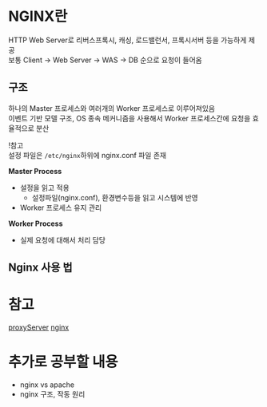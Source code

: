 # NGINX란
HTTP Web Server로 리버스프록시, 캐싱, 로드밸런서, 프록시서버 등을 가능하게 제공<br>
보통 Client -> Web Server -> WAS -> DB 순으로 요청이 들어옴

## 구조
하나의 Master 프로세스와 여러개의 Worker 프로세스로 이루어져있음<br>
이벤트 기반 모델 구조, OS 종속 메커니즘을 사용해서 Worker 프로세스간에 요청을 효율적으로 분산

!참고<br>
설정 파일은 `/etc/nginx`하위에 nginx.conf 파일 존재

**Master Process**
- 설정을 읽고 적용
  - 설정파일(nginx.conf), 환경변수등을 읽고 시스템에 반영
- Worker 프로세스 유지 관리

**Worker Process**
- 실제 요청에 대해서 처리 담당

## Nginx 사용 법


# 참고
[proxyServer](./proxyServer.md)
[nginx](https://nginx.org/en/docs/beginners_guide.html)

# 추가로 공부할 내용
- nginx vs apache
- nginx 구조, 작동 원리